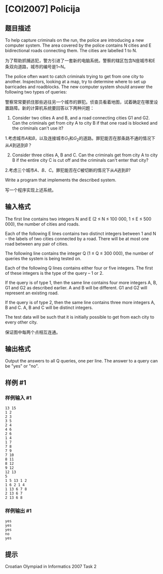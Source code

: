 # [COI2007] Policija

## 题目描述

To help capture criminals on the run, the police are introducing a new computer system. The area covered by the police contains N cities and E bidirectional roads connecting them. The cities are labelled 1 to N.

为了帮助抓捕逃犯，警方引进了一套新的电脑系统。警察的辖区包含N座城市和E条双向道路，城市的编号是1~N。

The police often want to catch criminals trying to get from one city to another. Inspectors, looking at a map, try to determine where to set up barricades and roadblocks. The new computer system should answer the following two types of queries:

警察常常要抓住那些逃往另一个城市的罪犯。侦查员看着地图，试着确定在哪里设置路障。新的计算机系统要回答以下两种问题：

1. Consider two cities A and B, and a road connecting cities G1 and G2. Can the criminals get
from city A to city B if that one road is blocked and the criminals can't use it?

1.考虑城市$A$和$B$，以及连接城市$G_1$和$G_2$的道路。罪犯能否在那条路不通的情况下从$A$到逃到$B$？

2. Consider three cities A, B and C. Can the criminals get from city A to city B if the entire city
C is cut off and the criminals can't enter that city?

2.考虑三个城市$A$、$B$、$C$。罪犯能否在$C$被切断的情况下从$A$逃到$B$?

Write a program that implements the described system.

写一个程序实现上述系统。


## 输入格式

The first line contains two integers N and E (2 ≤ N ≤ 100 000, 1 ≤ E ≤ 500 000), the number of cities and roads.

Each of the following E lines contains two distinct integers between 1 and N – the labels of two cities connected by a road. There will be at most one road between any pair of cities.

The following line contains the integer Q (1 ≤ Q ≤ 300 000), the number of queries the system is being tested on.

Each of the following Q lines contains either four or five integers. The first of these integers is the type of the query – 1 or 2.

If the query is of type 1, then the same line contains four more integers A, B, G1 and G2 as described earlier. A and B will be different. G1 and G2 will represent an existing road.

If the query is of type 2, then the same line contains three more integers A, B and C. A, B and C will be distinct integers.

The test data will be such that it is initially possible to get from each city to every other city.

保证图中每两个点相互连通。

## 输出格式

Output the answers to all Q queries, one per line. The answer to a query can be "yes" or "no".

## 样例 #1

### 样例输入 #1
```
13 15
1 2
2 3
3 5
2 4
4 6
2 6
1 4
1 7
7 8
7 9
7 10
8 11
8 12
9 12
12 13
5
1 5 13 1 2
1 6 2 1 4
1 13 6 7 8
2 13 6 7
2 13 6 8
```

### 样例输出 #1

```
yes
yes
yes
no
yes
```

## 提示

Croatian Olympiad in Informatics 2007
Task 2
